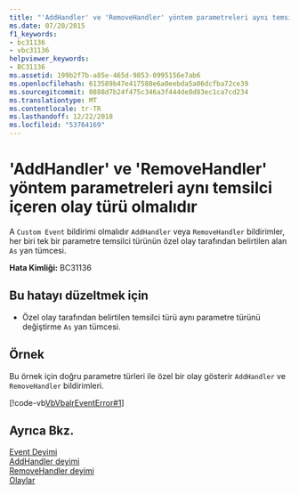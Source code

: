 ```yaml
---
title: "'AddHandler' ve 'RemoveHandler' yöntem parametreleri aynı temsilci içeren olay türü olmalıdır"
ms.date: 07/20/2015
f1_keywords:
- bc31136
- vbc31136
helpviewer_keywords:
- BC31136
ms.assetid: 199b2f7b-a85e-465d-9853-0995156e7ab6
ms.openlocfilehash: 613589b47e417588e6a0eebda5a06dcfba72ce39
ms.sourcegitcommit: 0888d7b24f475c346a3f444de8d83ec1ca7cd234
ms.translationtype: MT
ms.contentlocale: tr-TR
ms.lasthandoff: 12/22/2018
ms.locfileid: "53764169"
---
```

# <a name="addhandler-and-removehandler-method-parameters-must-have-the-same-delegate-type-as-the-containing-event"></a>'AddHandler' ve 'RemoveHandler' yöntem parametreleri aynı temsilci içeren olay türü olmalıdır
A `Custom Event` bildirimi olmalıdır `AddHandler` veya `RemoveHandler` bildirimler, her biri tek bir parametre temsilci türünün özel olay tarafından belirtilen alan `As` yan tümcesi.  
  
 **Hata Kimliği:** BC31136  
  
## <a name="to-correct-this-error"></a>Bu hatayı düzeltmek için  
  
-   Özel olay tarafından belirtilen temsilci türü aynı parametre türünü değiştirme `As` yan tümcesi.  
  
## <a name="example"></a>Örnek  
 Bu örnek için doğru parametre türleri ile özel bir olay gösterir `AddHandler` ve `RemoveHandler` bildirimleri.  
  
 [!code-vb[VbVbalrEventError#1](../../visual-basic/language-reference/error-messages/codesnippet/VisualBasic/bc31136_1.vb)]  
  
## <a name="see-also"></a>Ayrıca Bkz.  
 [Event Deyimi](../../visual-basic/language-reference/statements/event-statement.md)  
 [AddHandler deyimi](~/docs/visual-basic/language-reference/statements/addhandler-statement.md)  
 [RemoveHandler deyimi](~/docs/visual-basic/language-reference/statements/removehandler-statement.md)  
 [Olaylar](../../visual-basic/programming-guide/language-features/events/index.md)
